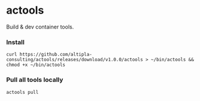 
# actools

Build & dev container tools.


### Install

```shell
curl https://github.com/altipla-consulting/actools/releases/download/v1.0.0/actools > ~/bin/actools && chmod +x ~/bin/actools
```


### Pull all tools locally

```shell
actools pull
```
